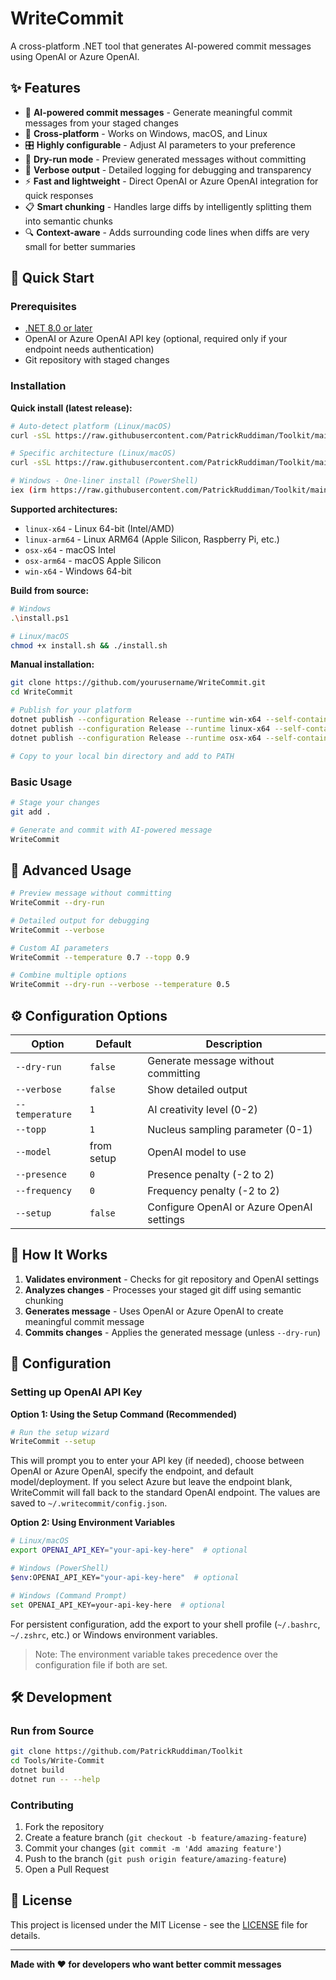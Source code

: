# WriteCommit

A cross-platform .NET tool that generates AI-powered commit messages using OpenAI or Azure OpenAI.

## ✨ Features

- 🤖 **AI-powered commit messages** - Generate meaningful commit messages from your staged changes
- 🔄 **Cross-platform** - Works on Windows, macOS, and Linux
- 🎛️ **Highly configurable** - Adjust AI parameters to your preference
- 🧪 **Dry-run mode** - Preview generated messages without committing
- 📝 **Verbose output** - Detailed logging for debugging and transparency
- ⚡ **Fast and lightweight** - Direct OpenAI or Azure OpenAI integration for quick responses
- 📋 **Smart chunking** - Handles large diffs by intelligently splitting them into semantic chunks
- 🔍 **Context-aware** - Adds surrounding code lines when diffs are very small for better summaries

## 🚀 Quick Start

### Prerequisites

- [.NET 8.0 or later](https://dotnet.microsoft.com/download)
- OpenAI or Azure OpenAI API key (optional, required only if your endpoint needs authentication)
- Git repository with staged changes

### Installation

**Quick install (latest release):**
```bash
# Auto-detect platform (Linux/macOS)
curl -sSL https://raw.githubusercontent.com/PatrickRuddiman/Toolkit/main/Tools/Write-Commit/install-universal.sh | bash

# Specific architecture (Linux/macOS)
curl -sSL https://raw.githubusercontent.com/PatrickRuddiman/Toolkit/main/Tools/Write-Commit/install-universal.sh | bash -s -- --arch linux-arm64

# Windows - One-liner install (PowerShell)
iex (irm https://raw.githubusercontent.com/PatrickRuddiman/Toolkit/main/Tools/Write-Commit/install-web.ps1)
```

**Supported architectures:**
- `linux-x64` - Linux 64-bit (Intel/AMD)
- `linux-arm64` - Linux ARM64 (Apple Silicon, Raspberry Pi, etc.)
- `osx-x64` - macOS Intel
- `osx-arm64` - macOS Apple Silicon
- `win-x64` - Windows 64-bit

**Build from source:**
```bash
# Windows
.\install.ps1

# Linux/macOS  
chmod +x install.sh && ./install.sh
```

**Manual installation:**
```bash
git clone https://github.com/yourusername/WriteCommit.git
cd WriteCommit

# Publish for your platform
dotnet publish --configuration Release --runtime win-x64 --self-contained true --output publish/win-x64  # Windows
dotnet publish --configuration Release --runtime linux-x64 --self-contained true --output publish/linux-x64  # Linux
dotnet publish --configuration Release --runtime osx-x64 --self-contained true --output publish/osx-x64  # macOS

# Copy to your local bin directory and add to PATH
```

### Basic Usage

```bash
# Stage your changes
git add .

# Generate and commit with AI-powered message
WriteCommit
```

## 🎯 Advanced Usage

```bash
# Preview message without committing
WriteCommit --dry-run

# Detailed output for debugging
WriteCommit --verbose

# Custom AI parameters
WriteCommit --temperature 0.7 --topp 0.9

# Combine multiple options
WriteCommit --dry-run --verbose --temperature 0.5
```

## ⚙️ Configuration Options

| Option | Default | Description |
|--------|---------|-------------|
| `--dry-run` | `false` | Generate message without committing |
| `--verbose` | `false` | Show detailed output |
| `--temperature` | `1` | AI creativity level (0-2) |
| `--topp` | `1` | Nucleus sampling parameter (0-1) |
| `--model` | from setup | OpenAI model to use |
| `--presence` | `0` | Presence penalty (-2 to 2) |
| `--frequency` | `0` | Frequency penalty (-2 to 2) |
| `--setup` | `false` | Configure OpenAI or Azure OpenAI settings |

## 🔧 How It Works

1. **Validates environment** - Checks for git repository and OpenAI settings
2. **Analyzes changes** - Processes your staged git diff using semantic chunking
3. **Generates message** - Uses OpenAI or Azure OpenAI to create meaningful commit message
4. **Commits changes** - Applies the generated message (unless `--dry-run`)

## 🔑 Configuration

### Setting up OpenAI API Key

**Option 1: Using the Setup Command (Recommended)**

```bash
# Run the setup wizard
WriteCommit --setup
```

This will prompt you to enter your API key (if needed), choose between OpenAI or Azure OpenAI, specify the endpoint, and default model/deployment. If you select Azure but leave the endpoint blank, WriteCommit will fall back to the standard OpenAI endpoint. The values are saved to `~/.writecommit/config.json`.

**Option 2: Using Environment Variables**

```bash
# Linux/macOS
export OPENAI_API_KEY="your-api-key-here"  # optional

# Windows (PowerShell)
$env:OPENAI_API_KEY="your-api-key-here"  # optional

# Windows (Command Prompt)
set OPENAI_API_KEY=your-api-key-here  # optional
```

For persistent configuration, add the export to your shell profile (`~/.bashrc`, `~/.zshrc`, etc.) or Windows environment variables.

> Note: The environment variable takes precedence over the configuration file if both are set.

## 🛠️ Development

### Run from Source
```bash
git clone https://github.com/PatrickRuddiman/Toolkit
cd Tools/Write-Commit
dotnet build
dotnet run -- --help
```

### Contributing
1. Fork the repository
2. Create a feature branch (`git checkout -b feature/amazing-feature`)
3. Commit your changes (`git commit -m 'Add amazing feature'`)
4. Push to the branch (`git push origin feature/amazing-feature`)
5. Open a Pull Request

## 📝 License

This project is licensed under the MIT License - see the [LICENSE](LICENSE) file for details.

---

**Made with ❤️ for developers who want better commit messages**
